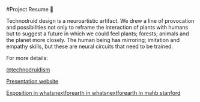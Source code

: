 #Project Resume :seedling:

Technodruid design is a neuroartistic artifact. We drew a line of provocation and possibilities not only to reframe the interaction of plants with humans but to suggest a future in which we could feel plants; forests; animals and the planet more closely. The human being has mirroring; imitation and empathy skills, but these are neural circuits that need to be trained.

For more details: 

[@technodruidism](https://www.instagram.com/technodruidism/)

[Presentation website](https://technodruidism.github.io/)

[Exposition in whatsnextforearth in whatsnextforearth in mahb stanford](https://www.whatsnextforearth.com/artists/willian-barela-costa/)
